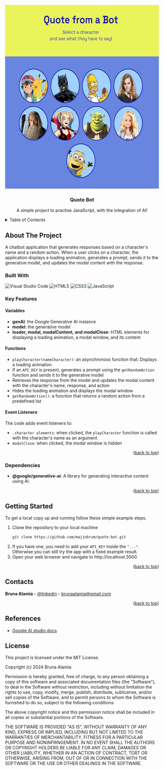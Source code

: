 <!-- PROJECT -->

<a id="readme-top"></a>

<div align="center">
  <img src="./images/preview.jpg" alt="Preview" width="595" height="599">

  <h3 align="center">Quote Bot</h3>

  <p align="center">
    A simple project to practise JavaScript, with the integration of AI!
  </p>
</div>

<!-- TABLE OF CONTENTS -->
<details>
  <summary>Table of Contents</summary>
  <ol>
    <li>
      <a href="#about-the-project">About The Project</a>
      <ul>
        <li>
            <a href="#built-with">Built With</a>
        </li>
        <li>
            <a href="#key-features">Key Features</a>
        </li>
      </ul>
    </li>
    <li>
        <a href="#getting-started">Getting Started</a>
    </li>
    <li>
        <a href="#contacts">Contacts</a>
    </li>
    <li>
        <a href="#references">References</a>
    </li>
    <li>
        <a href="#license">License</a>
    </li>
  </ol>
</details>

<!-- ABOUT THE PROJECT -->

## About The Project

A chatbot application that generates responses based on a character's name and a random action. When a user clicks on a character, the application displays a loading animation, generates a prompt, sends it to the generative model, and updates the modal content with the response.

### Built With

<div display="flex">
  <img src="https://img.shields.io/badge/Visual%20Studio%20Code-0078d7.svg?style=flat&logo=visual-studio-code&logoColor=white" alt="Visual Studio Code" />
    <img src="https://img.shields.io/badge/html5-%23E34F26.svg?style=flat&logo=html5&logoColor=white" alt="HTML5" />
	<img src="https://img.shields.io/badge/css3-%231572B6.svg?style=flat&logo=css3&logoColor=white" alt="CSS3" />
 	<img src="https://img.shields.io/badge/javascript-%23323330.svg?style=flat&logo=javascript&logoColor=%23F7DF1E" alt="JavaScript" />
</div>

### Key Features

#### Variables

- **genAI**: the Google Generative AI instance
- **model**: the generative model
- **loader, modal, modalContent, and modalClose**: HTML elements for displaying a loading animation, a modal window, and its content

#### Functions

- `playCharacter(nameCharacter)`: an asynchronous function that:
  Displays a loading animation
- If an `API_KEY` is present, generates a prompt using the `getRandomAction` function and sends it to the generative model
- Retrieves the response from the model and updates the modal content with the character's name, response, and action
- Hides the loading animation and displays the modal window
- `getRandomAction()`: a function that returns a random action from a predefined list

#### Event Listeners

The code adds event listeners to:

- `.character elements`: when clicked, the `playCharacter` function is called with the character's name as an argument
- `modalClose`: when clicked, the modal window is hidden

<p align="right">(<a href="#readme-top">back to top</a>)</p>

### Dependencies

- **@google/generative-ai**: A library for generating interactive content using AI.

<p align="right">(<a href="#readme-top">back to top</a>)</p>

<!-- GETTING STARTED -->

## Getting Started

To get a local copy up and running follow these simple example steps.

1. Clone the repository to your local machine
   ```sh
   git clone https://github.com/majinbrum/quote-bot.git
   ```
2. If you have one, you need to add your `API_KEY` inside the `"..."`. Otherwise you can still try the app with a fixed example result.
3. Open your web browser and navigate to http://localhost:3000.

<p align="right">(<a href="#readme-top">back to top</a>)</p>

<!-- CONTACTS -->

## Contacts

**Bruna Alamia** **-** [@linkedin](https://linkedin.com/in/brunaalamia) **-** brunaalamia@gmail.com

<p align="right">(<a href="#readme-top">back to top</a>)</p>

<!-- REFERENCES -->

## References

- [Google AI studio docs](https://ai.google.dev/gemini-api/docs/ai-studio-quickstart?hl=it)

<!-- LICENSE -->

## License

This project is licensed under the MIT License.

<p>Copyright (c) 2024 Bruna Alamia

Permission is hereby granted, free of charge, to any person
obtaining a copy of this software and associated documentation
files (the "Software"), to deal in the Software without
restriction, including without limitation the rights to use,
copy, modify, merge, publish, distribute, sublicense, and/or sell
copies of the Software, and to permit persons to whom the
Software is furnished to do so, subject to the following
conditions:

The above copyright notice and this permission notice shall be
included in all copies or substantial portions of the Software.

THE SOFTWARE IS PROVIDED "AS IS", WITHOUT WARRANTY OF ANY KIND,
EXPRESS OR IMPLIED, INCLUDING BUT NOT LIMITED TO THE WARRANTIES
OF MERCHANTABILITY, FITNESS FOR A PARTICULAR PURPOSE AND
NONINFRINGEMENT. IN NO EVENT SHALL THE AUTHORS OR COPYRIGHT
HOLDERS BE LIABLE FOR ANY CLAIM, DAMAGES OR OTHER LIABILITY,
WHETHER IN AN ACTION OF CONTRACT, TORT OR OTHERWISE, ARISING
FROM, OUT OF OR IN CONNECTION WITH THE SOFTWARE OR THE USE OR
OTHER DEALINGS IN THE SOFTWARE.</p>
